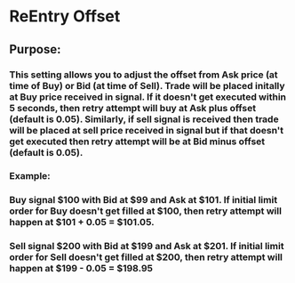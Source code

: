 # ReEntry Offset

## Purpose: 

### This setting allows you to adjust the offset from Ask price (at time of Buy) or Bid (at time of Sell). Trade will be placed initally at Buy price received in signal. If it doesn't get executed within 5 seconds, then retry attempt will buy at Ask plus offset (default is 0.05). Similarly, if sell signal is received then trade will be placed at sell price received in signal but if that doesn't get executed then retry attempt will be at Bid minus offset (default is 0.05).

### Example:

### Buy signal $100 with Bid at $99 and Ask at $101. If initial limit order for Buy doesn't get filled at $100, then retry attempt will happen at $101 + 0.05 = $101.05.

### Sell signal $200 with Bid at $199 and Ask at $201. If initial limit order for Sell doesn't get filled at $200, then retry attempt will happen at $199 - 0.05 = $198.95


